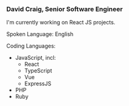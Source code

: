 ### David Craig, Senior Software Engineer

I'm currently working on React JS projects.

Spoken Language: English

Coding Languages:

 - JavaScript, incl:
   * React
   * TypeScript
   * Vue
   * ExpressJS
 - PHP
 - Ruby
